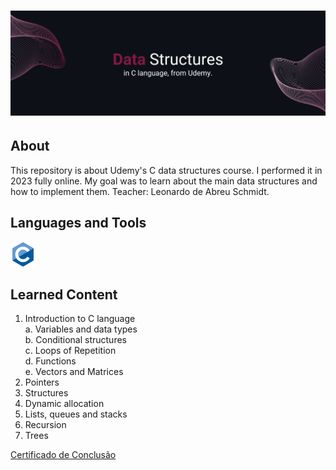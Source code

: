 <h1>
  <img src="./img/Data.png">
</h1>

## About
This repository is about Udemy's C data structures course. I performed it in 2023 fully online. 
My goal was to learn about the main data structures and how to implement them.
Teacher: Leonardo de Abreu Schmidt.

## Languages and Tools
<p align="left"> <a href="https://www.cprogramming.com/" target="_blank" rel="noreferrer"> <img src="https://raw.githubusercontent.com/devicons/devicon/master/icons/c/c-original.svg" alt="c" width="40" height="40"/> </a> </p>


## Learned Content

1. Introduction to C language <br>
  a. Variables and data types <br>
  b. Conditional structures <br>
  c. Loops of Repetition <br>
  d. Functions <br>
  e. Vectors and Matrices <br>
2. Pointers
3. Structures
4. Dynamic allocation
5. Lists, queues and stacks
6. Recursion
7. Trees

[Certificado de Conclusão](https://github.com/Camifid/data-structures-c/files/12555400/CertificadoUdemy_AED.pdf)

